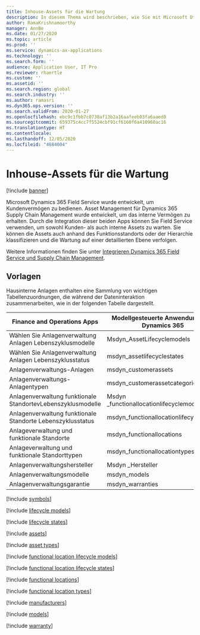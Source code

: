 ```yaml
---
title: Inhouse-Assets für die Wartung
description: In diesem Thema wird beschrieben, wie Sie mit Microsoft Dtnamics 365 Field Service sowohl Kunden- als auch interne Assets warten können.
author: RamaKrishnamoorthy
manager: AnnBe
ms.date: 01/27/2020
ms.topic: article
ms.prod: ''
ms.service: dynamics-ax-applications
ms.technology: ''
ms.search.form: ''
audience: Application User, IT Pro
ms.reviewer: rhaertle
ms.custom: ''
ms.assetid: ''
ms.search.region: global
ms.search.industry: ''
ms.author: ramasri
ms.dyn365.ops.version: ''
ms.search.validFrom: 2020-01-27
ms.openlocfilehash: ebc9c1fbb7c0738af13b2a16aafeeb03fa6aaed0
ms.sourcegitcommit: 659375c4cc7f5524cbf91cf6160f6a410960ac16
ms.translationtype: HT
ms.contentlocale: 
ms.lasthandoff: 12/05/2020
ms.locfileid: "4684004"
---
```

# <a name="in-house-assets-for-servicing"></a>Inhouse-Assets für die Wartung

[!include [banner](../../includes/banner.md)]



Microsoft Dynamics 365 Field Service wurde entwickelt, um Kundenvermögen zu bedienen. Asset Management für Dynamics 365 Supply Chain Management wurde entwickelt, um das interne Vermögen zu erhalten. Durch die Integration dieser beiden Apps können Sie Field Service verwenden, um sowohl Kunden- als auch interne Assets zu warten. Sie können die Assets auch anhand des Funktionsstandorts oder der Hierarchie klassifizieren und die Wartung auf einer detaillierten Ebene verfolgen.

Weitere Informationen finden Sie unter [Integrieren Dynamics 365 Field Service und Supply Chain Management](https://docs.microsoft.com/dynamics365/field-service/supply-chain-field-service-integration).

## <a name="templates"></a>Vorlagen

Hausinterne Anlagen enthalten eine Sammlung von wichtigen Tabellenzuordnungen, die während der Dateninteraktion zusammenarbeiten, wie in der folgenden Tabelle dargestellt.

| Finance and Operations Apps | Modellgesteuerte Anwendungen in Dynamics 365 | Beschreibung |
|-----------------------------|-----------------------------------|-------------|
| Wählen Sie Anlagenverwaltung Anlagen Lebenszyklusmodelle | Msdyn\_AssetLifecyclemodels | |
| Wählen Sie Anlagenverwaltung Anlagen Lebenszyklusstatus | msdyn\_assetlifecyclestates | |
| Anlagenverwaltungs-Anlagen | msdyn\_customerassets | |
| Anlagenverwaltungs-Anlagentypen | msdyn\_customerassetcategories | |
| Anlagenverwaltung funktionale StandortevLebenszyklusmodelle | Msdyn \_functionallocationlifecyclemodels | |
| Anlagenverwaltung funktionale Standorte Lebenszyklusstatus | msdyn\_functionallocationlifecyclestates | |
| Anlageverwaltung und funktionale Standorte | msdyn\_functionallocations | |
| Anlageverwaltung und funktionale Standorttypen | msdyn\_functionallocationtypes | |
| Anlagenverwaltungshersteller | Msdyn \_Hersteller | |
| Anlagenverwaltungsmodelle | msdyn\_models | |
| Anlagenverwaltungsgarantie | msdyn\_warranties | |

[!include [symbols](../../includes/dual-write-symbols.md)]

[!include [lifecycle models](includes/AssetManagementAssetLifecycleModels-msdyn-assetlifecyclemodels.md)]

[!include [lifecycle states](includes/AssetManagementAssetLifecycleStates-msdyn-assetlifecyclestates.md)]

[!include [assets](includes/AssetManagementAssets-msdyn-customerassets.md)]

[!include [asset types](includes/AssetManagementAssetTypes-msdyn-customerassetcategories.md)]

[!include [functional location lifecycle models](includes/AssetManagementFunctionalLocationLifecycleModels-msdyn-functionallocationlifecyclemodels.md)]

[!include [functional location lifecycle states](includes/AssetManagementFunctionalLocationLifecycleStates-msdyn-functionallocationlifecyclestates.md)]

[!include [functional locations](includes/AssetManagementFunctionalLocations-msdyn-functionallocations.md)]

[!include [functional location types](includes/AssetManagementFunctionalLocationTypes-msdyn-functionallocationtypes.md)]

[!include [manufacturers](includes/AssetManagementManufacturers-msdyn-manufacturers.md)]

[!include [models](includes/AssetManagementModels-msdyn-models.md)]

[!include [warranty](includes/AssetManagementWarranty-msdyn-warranties.md)]
